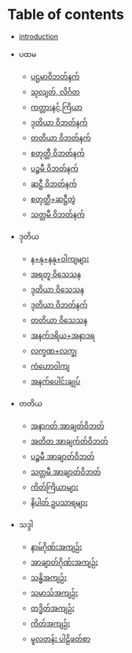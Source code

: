 # Table of contents

* [introduction](introduction.md)
* ပထမ
	* [ပဌမာဝိဘတ်နက်](pathama/1.pathamavipatti.md)
	* [သုလျတ်, လိင်္ဂတ](pathama/2.kulyata_lingata.md)
	* [ကတ္တားနင့် ကြိယာ](pathama/3.katta_va_kyiya.md)
	* [ဒုတိယာ ဝိဘတ်နက်](pathama/4.dutiya_vipatti.md)
	* [တတိယာ ဝိဘတ်နက်](pathama/5.tatiya_vibhatti.md)
	* [စတုတ္ထီ ဝိဘတ်နက်](pathama/6.catutthi_vibhatti.md)
	* [ပဉ္စမီ ဝိဘတ်နက်](pathama/7.pancami_vibhatti.md)
	* [ဆဋ္ဌီ ဝိဘတ်နက်](pathama/8.chatthi_vibhatti.md)
	* [စတုတ္ထီ+ဆဋ္ဌီတွဲ](pathama/9.catutthi_chatthitve.md)
	* [သတ္တမီ ဝိဘတ်နက်](pathama/10.sattami_vibhatti.md)


* ဒုတိယ
   *  [န+နု+နနု+ဝါကျများ](dutiya/1.na_nu_nanu_vakya.md)
   *  [အရတူ ဝိသေသန](dutiya/2.aratu_visesana.md)
   *  [ဒုတိယာ ဝိသေသန](dutiya/3.tutiya_visesana.md)
   *  [ဒုတိယာ ဝိဘတ်နက်](dutiya/4.tutiya_vibhanka.md)
   *  [တတိယာ ဝိသေသန](dutiya/5.tatiya_visesana.md)
   *  [အနက်ဒရိယ+အနာဒရ](dutiya/6.ankadariya_tnkadara.md)
   *  [လက္ခဏ+လက္ချ](dutiya/7.lakkhana_lakkhaya.md)
   *  [ကံဟောဝါကျ](dutiya/8.kanhovakya.md)
   *  [အနက်ပေါင်းချုပ်](dutiya/9.tnkapaonkhuo.md)

* တတိယ
   *  [အနာဂတ် အာချတ်ဝိဘတ်](tatiya/1.ankagda_acytavibhta.md)
   *  [အတိတ အာချက်တ်ဝိဘတ်](tatiya/2.atita.md)
   *  [ပဉ္စမီ အာချာတ်ဝိဘတ်](tatiya/3.pancami.md)
   *  [သတ္တမီ အာချာတ်ဝိဘတ်](tatiya/4.sattami.md)
   *  [ကိတ်ကြိယာများ](tatiya/5.ktikyi.md)
   *  [နိပါတ် ဥပသာရများ](tatiya/6.nipta.md)

* သဒ္ဒါ
   *  [နာမ်ဂိုဏ်းအကျဉ်း](sadda/1.namgon.md)
   *  [အာချာတ်ဂိုဏ်းအကျဉ်း](sadda/2.akhagon.md)
   *  [သန္ဓိအကျဉ်း](sadda/3.sandhi.md)
   *  [သမာသ်အကျဉ်း](sadda/4.samay.md)
   *  [တဒ္ဓိတ်အကျဉ်း](sadda/5.taddhi.md)
   *  [ကိတ်အကျဉ်း](sadda/6.ki.md)
   *  [မူလတန်း ပါဠိဖတ်စာ](sadda/7.mulatan.md)